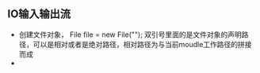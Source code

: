 ## IO输入输出流

- 创建文件对象， File file = new File(""); 双引号里面的是文件对象的声明路径，可以是相对或者是绝对路径，相对路径为与当前moudle工作路径的拼接而成
- 

